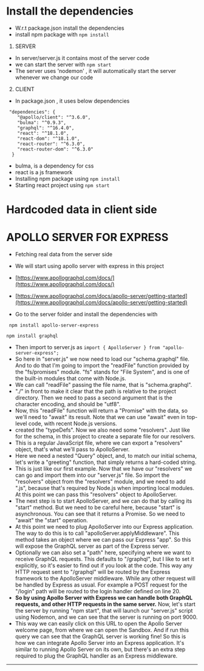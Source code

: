 # Install the dependencies

- W.r.t package.json install the dependencies
- install npm package with `npm install `

1. SERVER

- In server/server.js it contains most of the server code
- we can start the server with `npm start`
- The server uses 'nodemon' , it will automatically start the server whenever we change our code

2. CLIENT

- In package.json , it uses below dependencies

```
 "dependencies": {
    "@apollo/client": "^3.6.0",
    "bulma": "^0.9.3",
    "graphql": "^16.4.0",
    "react": "^18.1.0",
    "react-dom": "^18.1.0",
    "react-router": "^6.3.0",
    "react-router-dom": "^6.3.0"
  }
```

- bulma, is a dependency for css
- react is a js framework
- Installing npm package using `npm install`
- Starting react project using `npm start`

# Hardcoded data in client side

# APOLLO SERVER FOR EXPRESS

- Fetching real data from the server side
- We will start using apollo server with express in this project
- [https://www.apollographql.com/docs/](https://www.apollographql.com/docs/)
- [https://www.apollographql.com/docs/apollo-server/getting-started](https://www.apollographql.com/docs/apollo-server/getting-started)

- Go to the server folder and install the dependencies with

` npm install apollo-server-express`

`npm install graphql`

- Then import to server.js as `import { ApolloServer } from "apollo-server-express";`
- So here in "server.js" we now need to load our "schema.graphql" file. And to do that I'm going to import the "readFile" function provided by the "fs/promises" module. "fs" stands for "File System", and is one of the built-in modules that come with Node.js.
- We can call "readFile" passing the file name, that is "schema.graphql".
- "./" in front to make it clear that the path is relative to the project directory. Then we need to pass a second argument that is the character encoding, and should be "utf8".
- Now, this "readFile" function will return a "Promise" with the data, so we'll need to "await" its result. Note that we can use "await" even in top-level code, with recent Node.js versions.
- created the "typeDefs". Now we also need some "resolvers". Just like for the schema, in this project to create a separate file for our resolvers.
- This is a regular JavaScript file, where we can export a "resolvers" object, that's what we'll pass to ApolloServer.
- Here we need a nested "Query" object, and, to match our initial schema, let's write a "greeting" function, that simply returns a hard-coded string.
- This is just like our first example. Now that we have our "resolvers" we can go and import them into our "server.js" file. So import the "resolvers" object from the "resolvers" module, and we need to add ".js", because that's required by Node.js when importing local modules. At this point we can pass this "resolvers" object to ApolloServer.
- The next step is to start ApolloServer, and we can do that by calling its "start" method. But we need to be careful here, because "start" is asynchronous. You can see that it returns a Promise. So we need to "await" the "start" operation.
- At this point we need to plug ApolloServer into our Express application. The way to do this is to call "apolloServer.applyMiddleware". This method takes an object where we can pass our Express "app". So this will expose the GraphQL server as part of the Express server.
- Optionally we can also set a "path" here, specifying where we want to receive GraphQL requests. This defaults to "/graphql", but I like to set it explicitly, so it's easier to find out if you look at the code. This way any HTTP request sent to "/graphql" will be routed by the Express framework to the ApolloServer middleware. While any other request will be handled by Express as usual. For example a POST request for the "/login" path will be routed to the login handler defined on line 20.
- **So by using Apollo Server with Express we can handle both GraphQL requests, and other HTTP requests in the same server.** Now, let's start the server by running "npm start", that will launch our "server.js" script using Nodemon, and we can see that the server is running on port 9000.
- This way we can easily click on this URL to open the Apollo Server welcome page, from where we can open the Sandbox. And if run this query we can see that the GraphQL server is working fine! So this is how we can integrate Apollo Server into an Express application. It's similar to running Apollo Server on its own, but there's an extra step required to plug the GraphQL handler as an Express middleware.

---
